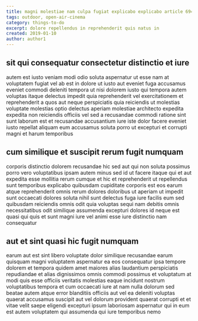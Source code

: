 ```yaml
---
title: magni molestiae nam culpa fugiat explicabo explicabo article 6942
tags: outdoor, open-air-cinema
category: things-to-do
excerpt: dolore repellendus in reprehenderit quis natus in
created: 2019-01-10
author: author1
---
```


## sit qui consequatur consectetur distinctio et iure

autem est iusto veniam modi odio soluta aspernatur ut esse nam at voluptatem fugiat vel ab est in dolore ut iusto aut eveniet fuga accusamus eveniet commodi deleniti tempora ut nisi dolorem iusto qui tempora autem voluptas itaque delectus impedit quia reprehenderit vel exercitationem et reprehenderit a quos aut neque perspiciatis quia reiciendis ut molestias voluptate molestias optio delectus aperiam molestiae architecto expedita expedita non reiciendis officiis vel sed a recusandae commodi ratione sint sunt laborum est et recusandae accusantium iure iste dolor facere eveniet iusto repellat aliquam eum accusamus soluta porro ut excepturi et corrupti magni et harum temporibus

## cum similique et suscipit rerum fugit numquam

corporis distinctio dolorem recusandae hic sed aut qui non soluta possimus porro vero voluptatibus ipsam autem minus sed id ut facere itaque qui et aut expedita esse mollitia rerum cumque et hic et reprehenderit ut repellendus sunt temporibus explicabo quibusdam cupiditate corporis est eos earum atque reprehenderit omnis rerum dolores doloribus ut aperiam ut impedit sunt occaecati dolores soluta nihil sunt delectus fuga iure facilis eum sed quibusdam reiciendis omnis odit quia voluptas sequi nam debitis omnis necessitatibus odit similique assumenda excepturi dolores id neque est quasi qui quis et sunt magni iure vel animi esse iure distinctio nam consequatur

## aut et sint quasi hic fugit numquam

earum aut est sint libero voluptate dolor similique recusandae earum quisquam magni voluptatem aspernatur ea eos consequatur ipsa tempore dolorem et tempora quidem amet maiores alias laudantium perspiciatis repudiandae et alias dignissimos omnis commodi possimus et voluptatum at modi quis esse officiis veritatis molestias eaque incidunt nostrum voluptatibus tempora et cum occaecati iure at nam nulla dolorum sed beatae autem atque error blanditiis officiis aut vel ea deleniti voluptas quaerat accusamus suscipit aut vel dolorum provident quaerat corrupti et et vitae velit saepe eligendi excepturi ipsum laboriosam aspernatur qui in eum est autem voluptatem qui assumenda qui iure temporibus nemo
